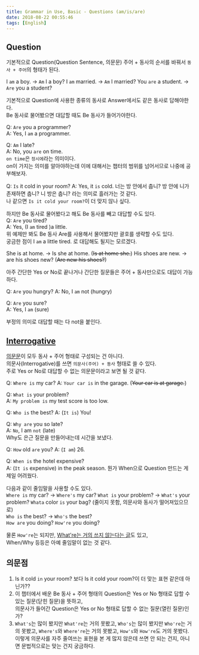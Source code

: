 ```yaml
---
title: Grammar in Use, Basic - Questions (am/is/are)
date: 2018-08-22 00:55:46
tags: [English]
---
```

## Question
기본적으로 Question(Question Sentence, 의문문) 주어 + 동사의 순서를 바꿔서 `동사 + 주어`의 형태가 된다.

I `am` a boy. -> `Am` I a boy?
I `am` married. -> `Am` I married?
You `are` a student. -> `Are` you a student?

기본적으로 Question에 사용한 종류의 동사로 Answer에서도 같은 동사로 답해야한다.  
Be 동사로 물어봤으면 대답할 때도 Be 동사가 들어가야한다.

Q: `Are` you a programmer?  
A: Yes, I `am` a programmer.  

Q: `Am` I late?  
A: No, you `are` on time.  
`on time`은 `정시에`라는 의미이다.  
on이 가지는 의미를 알아야하는데 이에 대해서는 챕터의 범위를 넘어서므로 나중에 공부해보자.

Q: `Is` it cold in your room?
A: Yes, it `is` cold.
너는 방 안에서 춥니? 방 안에 니가 존재하면 춥니? 니 방은 춥니? 라는 의미로 흘러가는 것 같다.  
나 같으면 `Is it cold your room?`이 더 맞지 않나 싶다.

하지만 Be 동사로 물어봤다고 해도 Be 동사를 빼고 대답할 수도 있다.  
Q: `Are` you tired?  
A: Yes, (I `am` tired )a little.  
위 예제만 봐도 Be 동사 Are를 사용해서 물어봤지만 괄호를 생략할 수도 있다.  
궁금한 점이 I `am` a little tired. 로 대답해도 될지는 모르겠다.

She is at home. -> Is she at home. (~~Is at home she.~~)
His shoes are new. -> are his shoes new? (~~Are new his shoes?~~)

아주 간단한 Yes or No로 끝나거나 간단한 질문들은 주어 + 동사만으로도 대답이 가능하다.

Q: `Are` you hungry?
A: No, I `am` not (hungry)

Q: `Are` you sure?  
A: Yes, I `am` (sure)

부정의 의미로 대답할 때는 다 not을 붙인다.

## [Interrogative](https://en.wikipedia.org/wiki/Interrogative)
[의문문](#Question)이 모두 동사 + 주어 형태로 구성되는 건 아니다.  
의문사(Interrogative)를 쓰면 `의문사(주어) + 동사` 형태로 쓸 수 있다.  
주로 Yes or No로 대답할 수 없는 의문문이라고 보면 될 것 같다.

Q: `Where is` my car?
A: `Your car is` in the garage. (~~Your car is at garage.~~)  

Q: `What is` your problem?  
A: `My problem is` my test score is too low. 

Q: `Who is` the best?
A: (`It is`) You!

Q: `Why are` you so late?  
A: `No`, I am `not` (late)  
Why도 은근 질문을 만들어내는데 시간을 보냈다.

Q: `How` old `are` you?
A: (`I am`) 26.

Q: `When is` the hotel expensive?  
A: (`It is` expensive) in the peak season.
뭔가 When으로 Question 만드는 게 제일 어려웠다.  

다음과 같이 줄임말을 사용할 수도 있다.  
`Where is` my car? -> `Where's` my car?
`What is` your problem? -> `What's` your problem?
`Whata` color `is` your bag? (줄이지 못함, 의문사와 동사가 떨어져있으므로)  
`Who is` the best? -> `Who's` the best?  
`How are` you doing? `How're` you doing?

물론 `How're`는 되지만, [What're는 거의 쓰지 않는다는 글](https://top.quora.com/Is-whatre-a-proper-contraction)도 있고,    
When/Why 등등은 아예 줄임말이 없는 것 같다.

## 의문점
1. Is it cold `in` your room? 보다 Is it cold your room?이 더 맞는 표현 같은데 아닌가??  
2. 이 챕터에서 배운 Be 동사 + 주어 형태의 Question은 Yes or No 형태로 답할 수 있는 질문(닫힌 질문)을 뜻하고,  
의문사가 들어간 Question은 Yes or No 형태로 답할 수 없는 질문(열린 질문)인가?
3. `What's`는 많이 봤지만 `What're`는 거의 못봤고,
`Who's`는 많이 봤지만 `Who're`는 거의 못봤고,
`Where's`와 `Where're`는 거의 못봤고,
`How's`와 `How're`도 거의 못봤다.  
이렇게 의문사를 자주 줄여쓰는 표현을 본 게 많지 않은데 쓰면 안 되는 건지, 아니면 문법적으로는 맞는 건지 궁금하다.